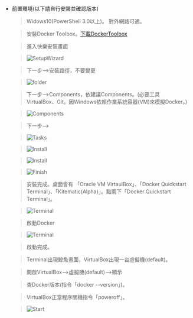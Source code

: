 *   前置環境(以下請自行安裝並確認版本)
    > Widows10(PowerShell 3.0以上)。
    > 對外網路可通。

    > 安裝Docker Toolbox。[下載DockerToolbox](https://www.docker.com/products/docker-toolbox)

    > 進入快樂安裝畫面

    > ![SetupWizard](../../master/images/docker1.PNG)

    > 下一步-->安裝路徑，不要變更

    > ![folder](../../master/images/docker2.PNG)

    > 下一步-->Components，依建議Components。(必要工具VirtualBox、Git。因Windows依賴作業系統容器(VM)來模擬Docker。)

    > ![Components](../../master/images/docker3.PNG)

    > 下一步-->

    > ![Tasks](../../master/images/docker4.PNG)

    > ![Install](../../master/images/docker5.PNG)

    > ![Install](../../master/images/docker6.PNG)

    > ![Finish](../../master/images/docker7.PNG)

    > 安裝完成。桌面會有 「Oracle VM VirtaulBox」、「Docker Quickstart Terminal」、「Kitematic(Alpha)」。點兩下「Docker Quickstart Terminal」。

    > ![Terminal](../../master/images/docker8.PNG)

    > 啟動Docker

    > ![Terminal](../../master/images/docker9.PNG)

    > 啟動完成。
    
    > Terminal出現鯨魚畫面，VirtualBox出現一台虛擬機(default)。
    
    > 開啟VirtualBox-->虛擬機(default)-->顯示

    > 查Docker版本(指令「docker --version」)。

    > VirtualBox正當程序關機指令「poweroff」。
    
    > ![Start](../../master/images/docker10.PNG)
